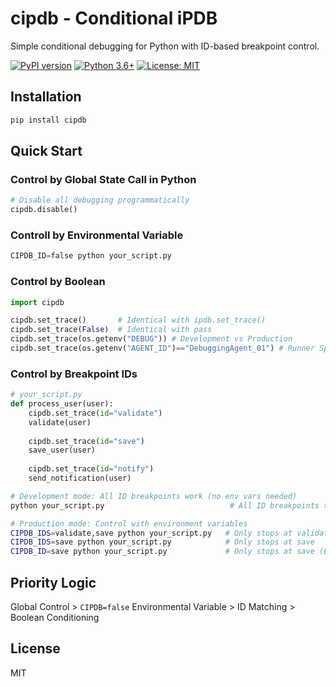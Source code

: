 <!-- ---
!-- Timestamp: 2025-08-29 20:06:17
!-- Author: ywatanabe
!-- File: /home/ywatanabe/proj/cipdb/README.md
!-- --- -->

# cipdb - Conditional iPDB

Simple conditional debugging for Python with ID-based breakpoint control.

[![PyPI version](https://badge.fury.io/py/cipdb.svg)](https://badge.fury.io/py/cipdb)
[![Python 3.6+](https://img.shields.io/badge/python-3.6+-blue.svg)](https://www.python.org/downloads/)
[![License: MIT](https://img.shields.io/badge/License-MIT-yellow.svg)](https://opensource.org/licenses/MIT)

## Installation

```bash
pip install cipdb
```

## Quick Start

### Control by Global State Call in Python

```python
# Disable all debugging programmatically
cipdb.disable()
```

### Controll by Environmental Variable

``` python
CIPDB_ID=false python your_script.py
```

### Control by Boolean

```python
import cipdb

cipdb.set_trace()       # Identical with ipdb.set_trace()
cipdb.set_trace(False)  # Identical with pass
cipdb.set_trace(os.getenv("DEBUG")) # Development vs Production
cipdb.set_trace(os.getenv("AGENT_ID")=="DebuggingAgent_01") # Runner Specific for debugging by multiple agent
```

### Control by Breakpoint IDs
``` python
# your_script.py
def process_user(user):
    cipdb.set_trace(id="validate")
    validate(user)
    
    cipdb.set_trace(id="save")
    save_user(user)
    
    cipdb.set_trace(id="notify")
    send_notification(user)
```

``` bash
# Development mode: All ID breakpoints work (no env vars needed)
python your_script.py                            # All ID breakpoints trigger

# Production mode: Control with environment variables
CIPDB_IDS=validate,save python your_script.py   # Only stops at validate and save
CIPDB_IDS=save python your_script.py            # Only stops at save
CIPDB_ID=save python your_script.py             # Only stops at save (Equivalent to CIPDB_IDS=save)
```

## Priority Logic

Global Control > `CIPDB=false` Environmental Variable > ID Matching > Boolean Conditioning

## License

MIT

<!-- EOF -->